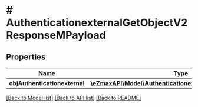 # # AuthenticationexternalGetObjectV2ResponseMPayload

## Properties

Name | Type | Description | Notes
------------ | ------------- | ------------- | -------------
**objAuthenticationexternal** | [**\eZmaxAPI\Model\AuthenticationexternalResponseCompound**](AuthenticationexternalResponseCompound.md) |  |

[[Back to Model list]](../../README.md#models) [[Back to API list]](../../README.md#endpoints) [[Back to README]](../../README.md)
